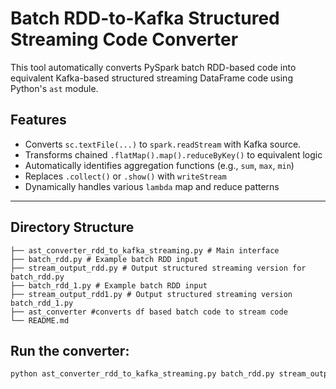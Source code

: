 # Batch RDD-to-Kafka Structured Streaming Code Converter 

This tool automatically converts PySpark batch RDD-based code into equivalent Kafka-based structured streaming DataFrame code using Python's `ast` module.


## Features

- Converts `sc.textFile(...)` to `spark.readStream` with Kafka source.
- Transforms chained `.flatMap().map().reduceByKey()` to equivalent logic
- Automatically identifies aggregation functions (e.g., `sum`, `max`, `min`)
- Replaces `.collect()` or `.show()` with `writeStream`
- Dynamically handles various `lambda` map and reduce patterns

---

## Directory Structure

```
├── ast_converter_rdd_to_kafka_streaming.py # Main interface
├── batch_rdd.py # Example batch RDD input
├── stream_output_rdd.py # Output structured streaming version for batch_rdd.py
├── batch_rdd_1.py # Example batch RDD input
├── stream_output_rdd1.py # Output structured streaming version batch_rdd_1.py
├── ast_converter #converts df based batch code to stream code 
└── README.md
```

## Run the converter:

```bash
python ast_converter_rdd_to_kafka_streaming.py batch_rdd.py stream_output_rdd.py

```
